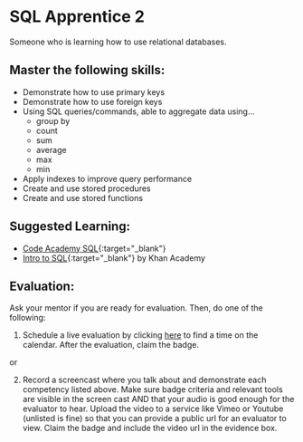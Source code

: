 # SQL Apprentice 2

Someone who is learning how to use relational databases.

## Master the following skills:

* Demonstrate how to use primary keys
* Demonstrate how to use foreign keys
* Using SQL queries/commands, able to aggregate data using...
  * group by
  * count
  * sum
  * average
  * max
  * min
* Apply indexes to improve query performance
* Create and use stored procedures
* Create and use stored functions

## Suggested Learning:

* [Code Academy SQL](https://www.codecademy.com/learn/learn-sql){:target="_blank"}
* [Intro to SQL](https://www.khanacademy.org/computing/computer-programming/sql){:target="_blank"} by Khan Academy

## Evaluation:

Ask your mentor if you are ready for evaluation. Then, do one of the following:

1. Schedule a live evaluation by clicking [here](http://evals.codex.academy) to find a time on the calendar. After the evaluation, claim the badge.

or

2. Record a screencast where you talk about and demonstrate each competency listed above. Make sure badge criteria and relevant tools are visible in the screen cast AND that your audio is good enough for the evaluator to hear. Upload the video to a service like Vimeo or Youtube (unlisted is fine) so that you can provide a public url for an evaluator to view. Claim the badge and include the video url in the evidence box.
